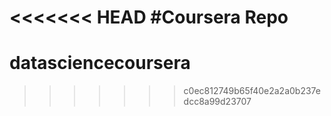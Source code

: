 <<<<<<< HEAD
#Coursera Repo
=======
# datasciencecoursera
>>>>>>> c0ec812749b65f40e2a2a0b237edcc8a99d23707

